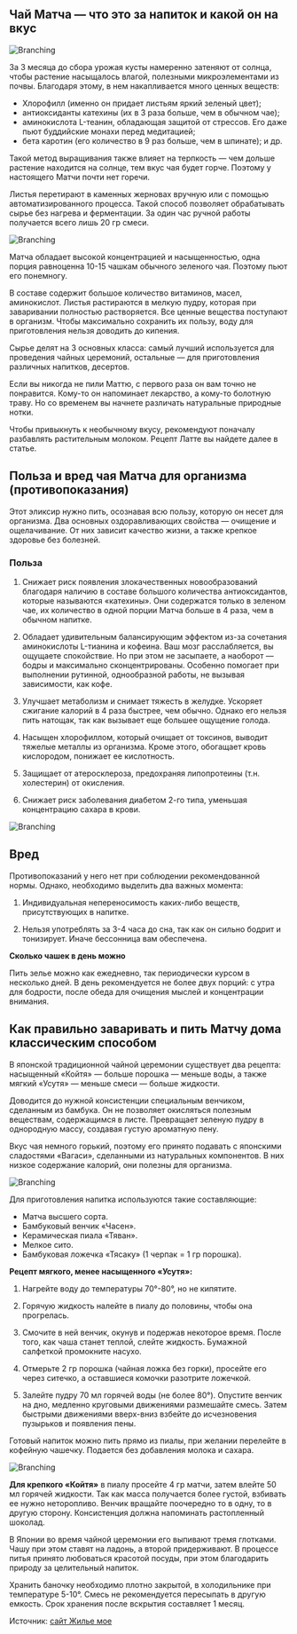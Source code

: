 ## Чай Матча — что это за напиток и какой он на вкус

![Branching](chay-matcha.jpg)

За 3 месяца до сбора урожая кусты намеренно затеняют от солнца, чтобы растение насыщалось влагой, полезными микроэлементами из почвы. Благодаря этому, в нем накапливается много ценных веществ:

- Хлорофилл (именно он придает листьям яркий зеленый цвет);
- антиоксиданты катехины (их в 3 раза больше, чем в обычном чае);
- аминокислота L-теанин, обладающая защитой от стрессов. Его даже пьют буддийские монахи перед медитацией;
- бета каротин (его количество в 9 раз больше, чем в шпинате);
и др.

Такой метод выращивания также влияет на терпкость — чем дольше растение находится на солнце, тем вкус чая будет горче. Поэтому у настоящего Матчи почти нет горечи.

Листья перетирают в каменных жерновах вручную или с помощью автоматизированного процесса. Такой способ позволяет обрабатывать сырье без нагрева и ферментации. За один час ручной работы получается всего лишь 20 гр смеси.

![Branching](kak-vyrashchivayut-matcha.jpg)

Матча обладает высокой концентрацией и насыщенностью, одна порция равноценна 10-15 чашкам обычного зеленого чая. Поэтому пьют его понемногу.

В составе содержит большое количество витаминов, масел, аминокислот. Листья растираются в мелкую пудру, которая при заваривании полностью растворяется. Все ценные вещества поступают в организм. Чтобы максимально сохранить их пользу, воду для приготовления нельзя доводить до кипения.

Сырье делят на 3 основных класса: самый лучший используется для проведения чайных церемоний, остальные — для приготовления различных напитков, десертов.

Если вы никогда не пили Маттю, с первого раза он вам точно не понравится. Кому-то он напоминает лекарство, а кому-то болотную траву. Но со временем вы начнете различать натуральные природные нотки.

Чтобы привыкнуть к необычному вкусу, рекомендуют поначалу разбавлять растительным молоком. Рецепт Латте вы найдете далее в статье.

## Польза и вред чая Матча для организма (противопоказания)

Этот эликсир нужно пить, осознавая всю пользу, которую он несет для организма. Два основных оздоравливающих свойства — очищение и ощелачивание. От них зависит качество жизни, а также крепкое здоровье без болезней.

### Польза

1. Снижает риск появления злокачественных новообразований благодаря наличию в составе большого количества антиоксидантов, которые называются «катехины». Они содержатся только в зеленом чае, их количество в одной порции Матча больше в 4 раза, чем в обычном напитке.

2. Обладает удивительным балансирующим эффектом из-за сочетания аминокислоты L-тианина и кофеина. Ваш мозг расслабляется, вы ощущаете спокойствие. Но при этом не засыпаете, а наоборот — бодры и максимально сконцентрированы. Особенно помогает при выполнении рутинной, однообразной работы, не вызывая зависимости, как кофе.

3. Улучшает метаболизм и снимает тяжесть в желудке. Ускоряет сжигание калорий в 4 раза быстрее, чем обычно. Однако его нельзя пить натощак, так как вызывает еще большее ощущение голода.

4. Насыщен хлорофиллом, который очищает от токсинов, выводит тяжелые металлы из организма. Кроме этого, обогащает кровь кислородом, понижает ее кислотность.

5. Защищает от атеросклероза, предохраняя липопротеины (т.н. холестерин) от окисления.

6. Снижает риск заболевания диабетом 2-го типа, уменьшая концентрацию сахара в крови.

![Branching](poleznye-svoystva-vred.jpg)

## Вред

Противопоказаний у него нет при соблюдении рекомендованной нормы. Однако, необходимо выделить два важных момента:

1. Индивидуальная непереносимость каких-либо веществ, присутствующих в напитке.

2. Нельзя употреблять за 3-4 часа до сна, так как он сильно бодрит и тонизирует. Иначе бессонница вам обеспечена.

**Сколько чашек в день можно**

Пить зелье можно как ежедневно, так периодически курсом в несколько дней. В день рекомендуется не более двух порций: с утра для бодрости, после обеда для очищения мыслей и концентрации внимания.

## Как правильно заваривать и пить Матчу дома классическим способом

В японской традиционной чайной церемонии существует два рецепта: насыщенный «Койтя» — больше порошка — меньше воды, а также мягкий «Усутя» — меньше смеси — больше жидкости.

Доводится до нужной консистенции специальным венчиком, сделанным из бамбука. Он не позволяет окисляться полезным веществам, содержащимся в листе. Превращает зеленую пудру в однородную массу, создавая густую ароматную пену.

Вкус чая немного горький, поэтому его принято подавать с японскими сладостями «Вагаси», сделанными из натуральных компонентов. В них низкое содержание калорий, они полезны для организма.

![Branching](yaponskie-sladosti-vagasi.jpg)

Для приготовления напитка используются такие составляющие:

- Матча высшего сорта.
- Бамбуковый венчик «Часен».
- Керамическая пиала «Тяван».
- Мелкое сито.
- Бамбуковая ложечка «Тясаку» (1 черпак = 1 гр порошка).

**Рецепт мягкого, менее насыщенного «Усутя»:**

1. Нагрейте воду до температуры 70°-80°, но не кипятите.

2. Горячую жидкость налейте в пиалу до половины, чтобы она прогрелась.

3. Смочите в ней венчик, окунув и подержав некоторое время. После того, как чаша станет теплой, слейте жидкость. Бумажной салфеткой промокните насухо.

4. Отмерьте 2 гр порошка (чайная ложка без горки), просейте его через ситечко, а оставшиеся комочки разотрите ложечкой.

5. Залейте пудру 70 мл горячей воды (не более 80°). Опустите венчик на дно, медленно круговыми движениями размешайте смесь. Затем быстрыми движениями вверх-вниз взбейте до исчезновения пузырьков и появления пены.

Готовый напиток можно пить прямо из пиалы, при желании перелейте в кофейную чашечку. Подается без добавления молока и сахара.

![Branching](kak-pravilno-zavarivat-chay.jpg)

**Для крепкого «Койтя»** в пиалу просейте 4 гр матчи, затем влейте 50 мл горячей жидкости. Так как масса получается более густой, взбивать ее нужно неторопливо. Венчик вращайте поочередно то в одну, то в другую сторону. Консистенция должна напоминать растопленный шоколад.

В Японии во время чайной церемонии его выпивают тремя глотками. Чашу при этом ставят на ладонь, а второй придерживают. В процессе питья принято любоваться красотой посуды, при этом благодарить природу за целительный напиток.

Хранить баночку необходимо плотно закрытой, в холодильнике при температуре 5-10°. Смесь не рекомендуется пересыпать в другую емкость. Срок хранения после вскрытия составляет 1 месяц.

Источник: 
[сайт Жилье мое](https://zhile-moe.ru/chaj-matcha/)


